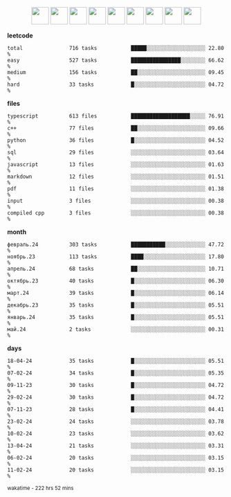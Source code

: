 <div align="center"><img src="https://assets.leetcode.com/static_assets/marketing/2024-100-lg.png" width="40" height="40"> <img src="https://assets.leetcode.com/static_assets/marketing/2024-50-lg.png" width="40" height="40"> <img src="https://assets.leetcode.com/static_assets/marketing/lg50.png" width="40" height="40"> <img src="https://leetcode.com/static/images/badges/dcc-2024-4.png" width="40" height="40"> <img src="https://leetcode.com/static/images/badges/dcc-2024-3.png" width="40" height="40"> <img src="https://leetcode.com/static/images/badges/dcc-2024-2.png" width="40" height="40"> <img src="https://leetcode.com/static/images/badges/dcc-2024-1.png" width="40" height="40"> <img src="https://leetcode.com/static/images/badges/dcc-2023-12.png" width="40" height="40"> <img src="https://leetcode.com/static/images/badges/dcc-2023-11.png" width="40" height="40"> </div>

**leetcode**
```text
total               716 tasks           █████░░░░░░░░░░░░░░░░░░░ 22.80 %             
easy                527 tasks           ████████████████░░░░░░░░ 66.62 %             
medium              156 tasks           ██░░░░░░░░░░░░░░░░░░░░░░ 09.45 %             
hard                33 tasks            █░░░░░░░░░░░░░░░░░░░░░░░ 04.72 %             
```

**files**
```text
typescript          613 files           ███████████████████░░░░░ 76.91 %             
c++                 77 files            ██░░░░░░░░░░░░░░░░░░░░░░ 09.66 %             
python              36 files            █░░░░░░░░░░░░░░░░░░░░░░░ 04.52 %             
sql                 29 files            ░░░░░░░░░░░░░░░░░░░░░░░░ 03.64 %             
javascript          13 files            ░░░░░░░░░░░░░░░░░░░░░░░░ 01.63 %             
markdown            12 files            ░░░░░░░░░░░░░░░░░░░░░░░░ 01.51 %             
pdf                 11 files            ░░░░░░░░░░░░░░░░░░░░░░░░ 01.38 %             
input               3 files             ░░░░░░░░░░░░░░░░░░░░░░░░ 00.38 %             
compiled cpp        3 files             ░░░░░░░░░░░░░░░░░░░░░░░░ 00.38 %             
```

**month**
```text
февраль.24          303 tasks           ███████████░░░░░░░░░░░░░ 47.72 %             
ноябрь.23           113 tasks           ████░░░░░░░░░░░░░░░░░░░░ 17.80 %             
апрель.24           68 tasks            ██░░░░░░░░░░░░░░░░░░░░░░ 10.71 %             
октябрь.23          40 tasks            █░░░░░░░░░░░░░░░░░░░░░░░ 06.30 %             
март.24             39 tasks            █░░░░░░░░░░░░░░░░░░░░░░░ 06.14 %             
декабрь.23          35 tasks            █░░░░░░░░░░░░░░░░░░░░░░░ 05.51 %             
январь.24           35 tasks            █░░░░░░░░░░░░░░░░░░░░░░░ 05.51 %             
май.24              2 tasks             ░░░░░░░░░░░░░░░░░░░░░░░░ 00.31 %             
```

**days**
```text
18-04-24            35 tasks            █░░░░░░░░░░░░░░░░░░░░░░░ 05.51 %             
07-02-24            34 tasks            █░░░░░░░░░░░░░░░░░░░░░░░ 05.35 %             
09-11-23            30 tasks            █░░░░░░░░░░░░░░░░░░░░░░░ 04.72 %             
29-02-24            30 tasks            █░░░░░░░░░░░░░░░░░░░░░░░ 04.72 %             
07-11-23            28 tasks            █░░░░░░░░░░░░░░░░░░░░░░░ 04.41 %             
23-02-24            24 tasks            ░░░░░░░░░░░░░░░░░░░░░░░░ 03.78 %             
10-02-24            23 tasks            ░░░░░░░░░░░░░░░░░░░░░░░░ 03.62 %             
13-04-24            21 tasks            ░░░░░░░░░░░░░░░░░░░░░░░░ 03.31 %             
06-02-24            20 tasks            ░░░░░░░░░░░░░░░░░░░░░░░░ 03.15 %             
11-02-24            20 tasks            ░░░░░░░░░░░░░░░░░░░░░░░░ 03.15 %             
```

<sub>wakatime - 222 hrs 52 mins</sub>